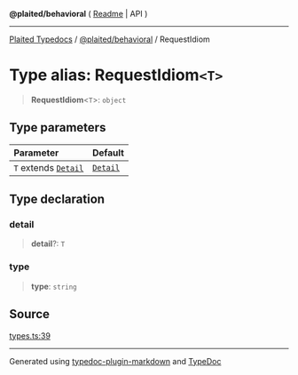 **@plaited/behavioral** ( [Readme](../README.md) \| API )

***

[Plaited Typedocs](../../../modules.md) / [@plaited/behavioral](../modules.md) / RequestIdiom

# Type alias: RequestIdiom`<T>`

> **RequestIdiom**\<`T`\>: `object`

## Type parameters

| Parameter | Default |
| :------ | :------ |
| `T` extends [`Detail`](Detail.md) | [`Detail`](Detail.md) |

## Type declaration

### detail

> **detail**?: `T`

### type

> **type**: `string`

## Source

[types.ts:39](https://github.com/plaited/plaited/blob/317e868/libs/behavioral/src/types.ts#L39)

***

Generated using [typedoc-plugin-markdown](https://www.npmjs.com/package/typedoc-plugin-markdown) and [TypeDoc](https://typedoc.org/)
